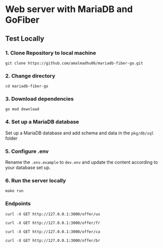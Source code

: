 # Web server with MariaDB and GoFiber


## Test Locally

### 1. Clone Repository to local machine
```shell
git clone https://github.com/amalmadhu06/mariadb-fiber-go.git
```
### 2. Change directory
```shell
cd mariadb-fiber-go
```
### 3. Download dependencies
```shell
go mod download
```
### 4. Set up a MariaDB database
Set up a MariaDB database and add schema and data in the `pkg/db/sql` folder
### 5. Configure .env
Rename the `.env.example` to `dev.env` and update the content according to your database set up.
### 6. Run the server locally
```shell
make run 
```
### Endpoints
```shell
curl -X GET http://127.0.0.1:3000/offer/us
```
```shell
curl -X GET http://127.0.0.1:3000/offer/fr
```
```shell
curl -X GET http://127.0.0.1:3000/offer/ca
```
```shell
curl -X GET http://127.0.0.1:3000/offer/br
```